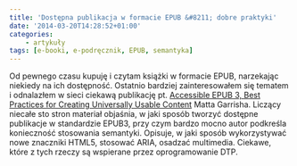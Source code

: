 ```yaml
---
title: 'Dostępna publikacja w formacie EPUB &#8211; dobre praktyki'
date: '2014-03-20T14:28:52+01:00'
categories:
    - artykuły
tags: [e-booki, e-podręcznik, EPUB, semantyka]
---
```


Od pewnego czasu kupuję i czytam książki w formacie EPUB, narzekając niekiedy na ich dostępność. Ostatnio bardziej zainteresowałem się tematem i odnalazłem w sieci ciekawą publikację pt. [Accessible EPUB 3, Best Practices for Creating Universally Usable Content](http://mtdh.ruralinstitute.umt.edu/blog/wp-content/uploads/Accessible_EPUB_3_sized.pdf) Matta Garrisha. Liczący niecałe sto stron materiał objaśnia, w jaki sposób tworzyć dostępne publikacje w standardzie EPUB3, przy czym bardzo mocno autor podkreśla konieczność stosowania semantyki. Opisuje, w jaki sposób wykorzystywać nowe znaczniki HTML5, stosować ARIA, osadzać multimedia. Ciekawe, które z tych rzeczy są wspierane przez oprogramowanie DTP.
